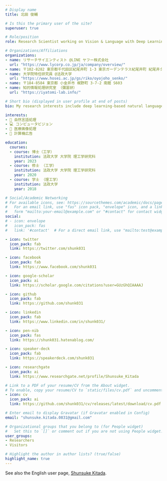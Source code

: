 ```yaml
---
# Display name
title: 北田 俊輔

# Is this the primary user of the site?
superuser: true

# Role/position
role: Research Scientist working on Vision & Language with Deep Learning

# Organizations/Affiliations
organizations:
- name: リサーチサイエンティスト @LINE ヤフー株式会社
  url: "https://www.lycorp.co.jp/ja/company/overview/"
- name: 〒102-8282 東京都千代田区紀尾井町 1-3 東京ガーデンテラス紀尾井町 紀尾井タワー
- name: 大学院特任研究員 @法政大学
  url: "https://www.hosei.ac.jp/gs/riko/oyojoho_senko/"
- name: 〒184-8584 東京都 小金井市 梶野町 3-7-2 南館 S603
- name: 知的情報処理研究室 （彌冨研）
  url: "https://iyatomi-lab.info/"

# Short bio (displayed in user profile at end of posts)
bio: My research interests include deep learning-based natural language processing, computer vision, medical image processing, and computational advertising.

interests:
- 🤖 自然言語処理
- 💻 コンピュータビジョン
- 🏥 医療画像処理
- 📃 計算機広告

education:
  courses:
  - course: 博士（工学）
    institution: 法政大学 大学院 理工学研究科
    year: 2023
  - course: 修士 （工学）
    institution: 法政大学 大学院 理工学研究科
    year: 2020
  - course: 学士 （理工学）
    institution: 法政大学
    year: 2018

# Social/Academic Networking
# For available icons, see: https://sourcethemes.com/academic/docs/page-builder/#icons
#   For an email link, use "fas" icon pack, "envelope" icon, and a link in the
#   form "mailto:your-email@example.com" or "#contact" for contact widget.
social:
# - icon: envelope
#   icon_pack: fas
#   link: '#contact'  # For a direct email link, use "mailto:test@example.org".

- icon: twitter
  icon_pack: fab
  link: https://twitter.com/shunk031

- icon: facebook
  icon_pack: fab
  link: https://www.facebook.com/shunk031

- icon: google-scholar
  icon_pack: ai
  link: https://scholar.google.com/citations?user=GUzGhQIAAAAJ

- icon: github
  icon_pack: fab
  link: https://github.com/shunk031

- icon: linkedin
  icon_pack: fab
  link: https://www.linkedin.com/in/shunk031/

- icon: pen-nib
  icon_pack: fas
  link: https://shunk031.hatenablog.com/

- icon: speaker-deck
  icon_pack: fab
  link: https://speakerdeck.com/shunk031

- icon: researchgate
  icon_pack: ai
  link: https://www.researchgate.net/profile/Shunsuke_Kitada

# Link to a PDF of your resume/CV from the About widget.
# To enable, copy your resume/CV to `static/files/cv.pdf` and uncomment the lines below.
- icon: cv
  icon_pack: ai
  link: https://github.com/shunk031/cv/releases/latest/download/cv.pdf

# Enter email to display Gravatar (if Gravatar enabled in Config)
email: "shunsuke.kitada.0831@gmail.com"

# Organizational groups that you belong to (for People widget)
#   Set this to `[]` or comment out if you are not using People widget.
user_groups:
- Researchers
- Visitors

# Highlight the author in author lists? (true/false)
highlight_name: true
---
```


See also the English user page, [Shunsuke Kitada](/authors/shunsuke-kitada).
